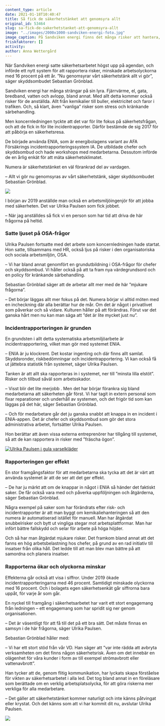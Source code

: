 ```yaml
---
content_type: article
date: 2021-01-18T10:40:47
title: Så fick de säkerhetstänket att genomsyra allt
original_id: 53464
slug: sa-fick-de-sakerhetstanket-att-genomsyra-allt
image: "../images/2000x1000-sandviken-energi-foto.jpg"
image_caption: På Sandviken energi finns det många risker att hantera, och därför genomsyrar säkerhetstänket allt. Det berättar arbetsmiljöingenjör Ulrika Paulsen och skyddsombudet Sebastian Grönblad.
friskfaktorer: []
activity:
author: Anna Wettergård
---
```


När Sandviken energi satte säkerhetsarbetet högst upp på agendan, och införde ett nytt system för att rapportera risker, minskade arbetsolyckorna med 16 procent på ett år. ”Nu genomsyrar vårt säkerhetstänk allt vi gör”, säger skyddsombudet Sebastian Grönblad.

Sandviken energi har många strängar på sin lyra. Fjärrvärme, el, gata, bredband, vatten och avlopp, bland annat. Med allt detta kommer också risker för de anställda. Allt från kemikalier till buller, elektricitet och faror i trafiken. Och, så klart, även ”vanliga” risker som stress och kränkande särbehandling.

Men koncernledningen tyckte att det var för lite fokus på säkerhetsfrågan, och att de fick in för lite incidentrapporter. Därför bestämde de sig 2017 för att påbörja en säkerhetsresa.

De började använda ENIA, som är energibolagens variant av AFA Försäkrings incidentrapporteringssystem IA. De utbildade chefer och skyddsombud och hade workshops med medarbetarna. Dessutom införde de en årlig enkät för att mäta säkerhetsklimatet.

Numera är säkerhetstänket en väl förankrad del av vardagen.

­­­– Allt vi gör nu genomsyras av vårt säkerhetstänk, säger skyddsombudet Sebastian Grönblad.

[![](https://www.suntarbetsliv.se/wp-content/uploads/2020/12/750x400-sebastian-gronblad-foto-Pernilla-Wahlman-TT.jpg)](https://www.suntarbetsliv.se/wp-content/uploads/2020/12/750x400-sebastian-gronblad-foto-Pernilla-Wahlman-TT.jpg)

I början av 2019 anställde man också en arbetsmiljöingenjör för att jobba med säkerheten. Det var Ulrika Paulsen som fick jobbet.

– När jag anställdes så fick vi en person som har tid att driva de här frågorna på heltid.

### Satte ljuset på OSA-frågor

Ulrika Paulsen fortsatte med det arbete som koncernledningen hade startat. Hon satte, tillsammans med HR, också ljus på risker i den organisatoriska och sociala arbetsmiljön, OSA.

– Vi har bland annat genomfört en grundutbildning i OSA-frågor för chefer och skyddsombud. Vi håller också på att ta fram nya värdegrundsord och en policy för kränkande särbehandling.

Sebastian Grönblad säger att de arbetar allt mer med de här ”mjukare frågorna”.

– Det börjar läggas allt mer fokus på det. Numera börjar vi alltid möten med en incheckning där alla berättar hur de mår. Om det är något i privatlivet som påverkar och så vidare. Kulturen håller på att förändras. Förut var det ganska hårt men nu kan man säga att ”det är lite mycket just nu”.

### Incidentrapporteringen är grunden

En grundsten i allt detta systematiska arbetsmiljöarbete är incidentrapportering, vilket man gör med systemet ENIA.

– ENIA är ju klockrent. Det kostar ingenting och där finns allt samlat. Skyddsronder, riskbedömningar och incidentrapportering. Vi kan också få ut jättebra statistik från systemet, säger Ulrika Paulsen.

Tanken är att allt ska rapporteras in i systemet, ner till ”minsta lilla elstöt”. Risker och tillbud såväl som arbetsskador.

– Visst blir det lite merjobb . Men det har börjar förankra sig bland medarbetarna att säkerheten går först. Vi har tagit in extern personal som fixar reparationer och underhåll av systemen, och det frigör tid som kan läggas på det här, säger Sebastian Grönblad.

– Och för medarbetare går det ju ganska snabbt att knappa in en incident i ENIA-appen. Det är chefer och skyddsombud som gör det stora administrativa arbetet, fortsätter Ulrika Paulsen.

Hon berättar att även vissa externa entreprenörer har tillgång till systemet, så att de kan rapportera in risker med ”fräscha ögon”.

[![Ulrika Paulsen i gula varselkläder](https://www.suntarbetsliv.se/wp-content/uploads/2020/12/750x400-ulrika-paulsen-foto-Pernilla-Wahlman-TT.jpg)](https://www.suntarbetsliv.se/wp-content/uploads/2020/12/750x400-ulrika-paulsen-foto-Pernilla-Wahlman-TT.jpg)

### Rapporteringen ger effekt

En stor framgångsfaktor för att medarbetarna ska tycka att det är värt att använda systemet är att de ser att det ger effekt.

– De har ju märkt att om de knappar in något i ENIA så händer det faktiskt saker. De får också vara med och påverka uppföljningen och åtgärderna, säger Sebastian Grönblad.

Några exempel på saker som har förändrats efter risk- och incidentrapporter är att man byggt om kemikaliehanteringen så att den numera är automatiserad istället för manuell. Man har åtgärdat snubbelrisker och bytt ut vingliga stegar mot arbetsplattformar. Man har infört bättre fallskydd och selar för arbete på höga höjder.

Och så har man åtgärdat mjukare risker. Det framkom bland annat att det fanns en hög arbetsbelastning hos chefer, på grund av en rad initiativ till insatser från olika håll. Det ledde till att man blev man bättre på att samordna och planera insatser.

### Rapporterna ökar och olyckorna minskar

Effekterna går också att visa i siffror. Under 2019 ökade incidentrapporteringarna med 46 procent. Samtidigt minskade olyckorna med 16 procent. Och i bolagets egen säkerhetsenkät går siffrorna bara uppåt, för varje år som går.

En nyckel till framgång i säkerhetsarbetet har varit ett stort engagemang från ledningen – ett engagemang som har spridit sig ner genom organisationen.

– Det är väsentligt för att få till det på ett bra sätt. Det måste finnas en samsyn i de här frågorna, säger Ulrika Paulsen.

Sebastian Grönblad håller med:

– Vi har ett stort stöd från vår VD. Han säger att ”var inte rädda att avbryta verksamheten om det finns någon säkerhetsrisk. Även om det innebär en olägenhet för våra kunder i form av till exempel strömavbrott eller vattenavbrott”.

Han tycker att de, genom flitig kommunikation, har lyckats skapa förståelse för vikten av säkerhetsarbetet i alla led. Det tog bland annat in en föreläsare som berättade om en verklig arbetsplatsolycka, för att göra riskerna mer verkliga för alla medarbetare.

– Det gäller att säkerhetstänket kommer naturligt och inte känns påtvingat eller krystat. Och det känns som att vi har kommit dit nu, avslutar Ulrika Paulsen.

[![](https://www.suntarbetsliv.se/wp-content/uploads/2020/12/750x400-sandviken-energi-foto-Pernilla-Wahlman-TT.jpg)](https://www.suntarbetsliv.se/wp-content/uploads/2020/12/750x400-sandviken-energi-foto-Pernilla-Wahlman-TT.jpg)

